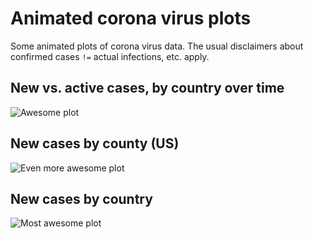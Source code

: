 # Animated corona virus plots
Some animated plots of corona virus data. The usual disclaimers about confirmed cases `!=` actual infections, etc. apply.

## New vs. active cases, by country over time
![Awesome plot](casesbycountry.gif)

## New cases by county (US)
![Even more awesome plot](uscountycases.gif)

## New cases by country
![Most awesome plot](worldnewcountrycases.gif)
